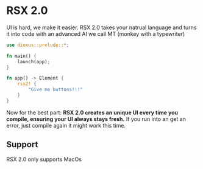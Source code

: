 # RSX 2.0

UI is hard, we make it easier. RSX 2.0 takes your natrual language and turns it into code with an advanced AI we call MT (monkey with a typewriter)

```rust
use dioxus::prelude::*;

fn main() {
    launch(app);
}

fn app() -> Element {
    rsx2! {
        "Give me buttons!!!"
    }
}
```

Now for the best part: **RSX 2.0 creates an unique UI every time you compile, ensuring your UI always stays fresh.** If you run into an get an error, just compile again it might work this time.

## Support

RSX 2.0 only supports MacOs
